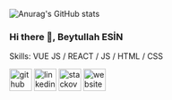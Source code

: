 
![Anurag's GitHub stats](https://github-readme-stats.vercel.app/api?username=senioresin&theme=default&show_icons=true) 

### Hi there 👋, Beytullah ESİN


Skills: VUE JS / REACT / JS / HTML / CSS




[<img src='https://cdn.jsdelivr.net/npm/simple-icons@3.0.1/icons/github.svg' alt='github' height='40'>](https://github.com/senioresin)  [<img src='https://cdn.jsdelivr.net/npm/simple-icons@3.0.1/icons/linkedin.svg' alt='linkedin' height='40'>](https://tr.linkedin.com/in/beytullahesin)  [<img src='https://cdn.jsdelivr.net/npm/simple-icons@3.0.1/icons/stackoverflow.svg' alt='stackoverflow' height='40'>](https://stackoverflow.com/users/12304271/beytullah-esin)  [<img src='https://cdn.jsdelivr.net/npm/simple-icons@3.0.1/icons/icloud.svg' alt='website' height='40'>](www.seniorbe.com)  


